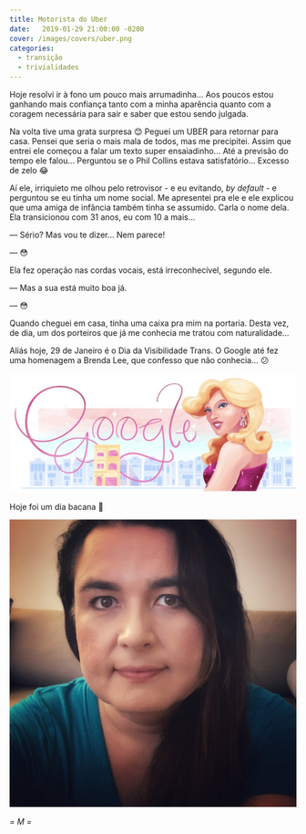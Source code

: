 ```yaml
---
title: Motorista do Uber
date:   2019-01-29 21:00:00 -0200
cover: /images/covers/uber.png
categories:
  - transição
  - trivialidades
---
```

Hoje resolvi ir à fono um pouco mais arrumadinha... Aos poucos estou ganhando mais confiança tanto com a minha aparência quanto com a coragem necessária para sair e saber que estou sendo julgada.

Na volta tive uma grata surpresa 😊 Peguei um UBER para retornar para casa. Pensei que seria o mais mala de todos, mas me precipitei. Assim que entrei ele começou a falar um texto super ensaiadinho... Até a previsão do tempo ele falou... Perguntou se o Phil Collins estava satisfatório... Excesso de zelo 😂

Aí ele, irriquieto me olhou pelo retrovisor - e eu evitando, _by default_ - e perguntou se eu tinha um nome social. Me apresentei pra ele e ele explicou que uma amiga de infância também tinha se assumido. Carla o nome dela. Ela transicionou com 31 anos, eu com 10 a mais...

— Sério? Mas vou te dizer... Nem parece!

— 😳

Ela fez operação nas cordas vocais, está irreconhecível, segundo ele.

— Mas a sua está muito boa já.

— 😳

Quando cheguei em casa, tinha uma caixa pra mim na portaria. Desta vez, de dia, um dos porteiros que já me conhecia me tratou com naturalidade...

Aliás hoje, 29 de Janeiro é o Dia da Visibilidade Trans. O Google até fez uma homenagem a Brenda Lee, que confesso que não conhecia... 😕

![Homenagem do Google ao Dia da Visibilidade Trans Brazuca 💕](google-trans.jpeg)

Hoje foi um dia bacana 🥰

![Eu sem querer tirar a make às 22:30 😅](me-2019-01.jpeg)

_= M =_
